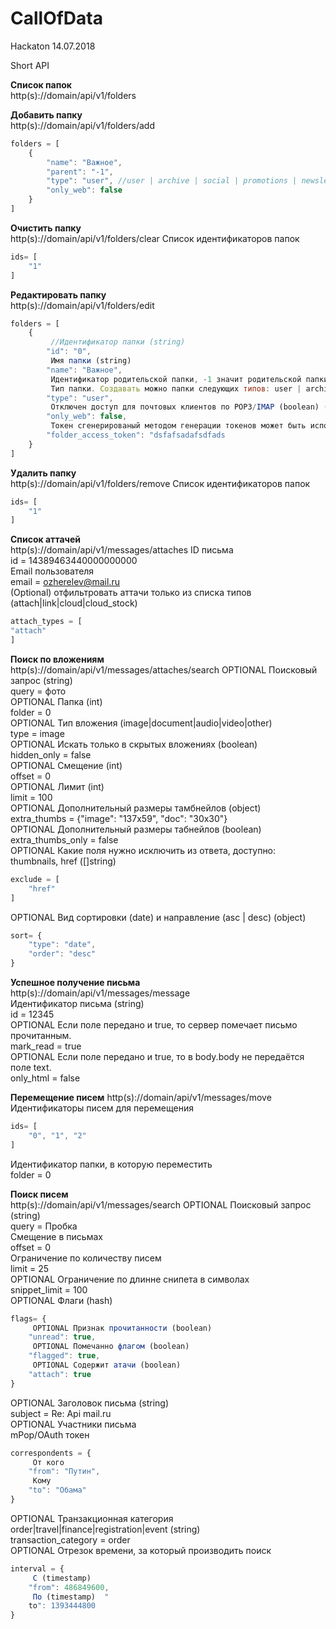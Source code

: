 # CallOfData
Hackaton 14.07.2018

Short API<br/>

**Список папок**<br/>
http(s)://domain/api/v1/folders<br/>

**Добавить папку**<br/>
http(s)://domain/api/v1/folders/add<br/>
```javascript
folders = [
    { 
        "name": "Важное",
        "parent": "-1",
        "type": "user", //user | archive | social | promotions | newsletters 
        "only_web": false
    }
]
```
**Очистить папку**<br/>
http(s)://domain/api/v1/folders/clear Список идентификаторов папок <br/>
```javascript
ids= [
	"1"
]
```

**Редактировать папку**<br/>
http(s)://domain/api/v1/folders/edit<br/>

```javascript
folders = [
	{
		 //Идентификатор папки (string) 
		"id": "0",
		 Имя папки (string) 
		"name": "Важное",
		 Идентификатор родительской папки, -1 значит родительской папки нет (string)  "parent": "-1",
		 Тип папки. Создавать можно папки следующих типов: user | archive | social | promotions | newsletters 
		"type": "user",
		 Отключен доступ для почтовых клиентов по POP3/IMAP (boolean) (если параметра нет, значит false) 
		"only_web": false,
		 Токен сгенерированый методом генерации токенов может быть использован в место пароля от папки (Не обязательный) 
		"folder_access_token": "dsfafsadafsdfads
	}
]
```

**Удалить папку**<br/>
http(s)://domain/api/v1/folders/remove Список идентификаторов папок<br/>
```javascript
ids= [
	"1"
]
```

**Список аттачей**<br/>
http(s)://domain/api/v1/messages/attaches ID письма <br/>
id = 14389463440000000000<br/>
Email пользователя <br/>
email = ozherelev@mail.ru<br/>
(Optional) отфильтровать аттачи только из списка типов (attach|link|cloud|cloud_stock) <br/>
```javascript
attach_types = [
"attach"
]
```
**Поиск по вложениям**<br/>
http(s)://domain/api/v1/messages/attaches/search  OPTIONAL Поисковый запрос (string) <br/>
query = фото<br/>
OPTIONAL Папка (int)<br/>
folder = 0<br/>
 OPTIONAL Тип вложения (image|document|audio|video|other) <br/>
type = image<br/>
 OPTIONAL Искать только в скрытых вложениях (boolean) <br/>
hidden_only = false<br/>
 OPTIONAL Смещение (int) <br/>
offset = 0<br/>
 OPTIONAL Лимит (int) <br/>
limit = 100<br/>
 OPTIONAL Дополнительный размеры тамбнейлов (object) <br/>
extra_thumbs = {"image": "137x59", "doc": "30x30"}<br/>
 OPTIONAL Дополнительный размеры табнейлов (boolean) <br/>
extra_thumbs_only = false<br/>
 OPTIONAL Какие поля нужно исключить из ответа, доступно: thumbnails, href ([]string)  <br/>
```javascript
exclude = [
	"href"
]
```
 OPTIONAL Вид сортировки (date) и направление (asc | desc) (object) <br/>
```javascript
sort= {
	"type": "date",
	"order": "desc"
}
```

**Успешное получение письма**<br/>
http(s)://domain/api/v1/messages/message<br/>
 Идентификатор письма (string) <br/>
id = 12345<br/>
 OPTIONAL Если поле передано и true, то сервер помечает письмо прочитанным.  <br/>
mark_read = true<br/>
 OPTIONAL Если поле передано и true, то в body.body не передаётся поле text. <br/>
only_html = false<br/>

**Перемещение писем**
http(s)://domain/api/v1/messages/move <br/>
 Идентификаторы писем для перемещения <br/>
```javascript
ids= [
	"0", "1", "2"
]
```
 Идентификатор папки, в которую переместить <br/>
folder = 0<br/>


**Поиск писем**<br/>
http(s)://domain/api/v1/messages/search  OPTIONAL Поисковый запрос (string) <br/>
query = Пробка<br/>
 Смещение в письмах <br/>
offset = 0<br/>
 Ограничение по количеству писем <br/>
limit = 25<br/>
 OPTIONAL Ограничение по длинне снипета в символах  <br/>
snippet_limit = 100<br/>
 OPTIONAL Флаги (hash) <br/>
```javascript
flags= {
	 OPTIONAL Признак прочитанности (boolean) 
	"unread": true,
	 OPTIONAL Помечанно флагом (boolean)  
	"flagged": true,
	 OPTIONAL Содержит атачи (boolean)  
	"attach": true
}
```
 OPTIONAL Заголовок письма (string) <br/>
subject = Re: Api mail.ru<br/>
 OPTIONAL Участники письма <br/>
mPop/OAuth токен<br/>
```javascript
correspondents = { 
	 От кого 
	"from": "Путин", 
	 Кому  
	"to": "Обама"
}
```
 OPTIONAL Транзакционная категория order|travel|finance|registration|event (string) <br/>
transaction_category = order<br/>
 OPTIONAL Отрезок времени, за который производить поиск <br/>
```javascript
interval = {
	 С (timestamp) 
	"from": 486849600,
	 По (timestamp)  "
	to": 1393444800
}
```